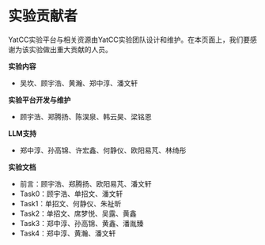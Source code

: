 # 实验贡献者

YatCC实验平台与相关资源由YatCC实验团队设计和维护。在本页面上，我们要感谢为该实验做出重大贡献的人员。

**实验内容**

* 吴坎、顾宇浩、黄瀚、郑中淳、潘文轩

**实验平台开发与维护**

* 顾宇浩、郑腾扬、陈淏泉、韩云昊、梁铭恩

**LLM支持**

* 郑中淳、孙高锦、许宏鑫、何静仪、欧阳易芃、林绮彤

**实验文档**

* 前言：顾宇浩、郑腾扬、欧阳易芃、潘文轩
* Task0：顾宇浩、单招文、潘文轩
* Task1：单招文、何静仪、朱祉昕
* Task2：单招文、席梦悦、吴露、黄鑫
* Task3：郑中淳、孙高锦、黄鑫、潘胤臻
* Task4：郑中淳、黄瀚、潘文轩
